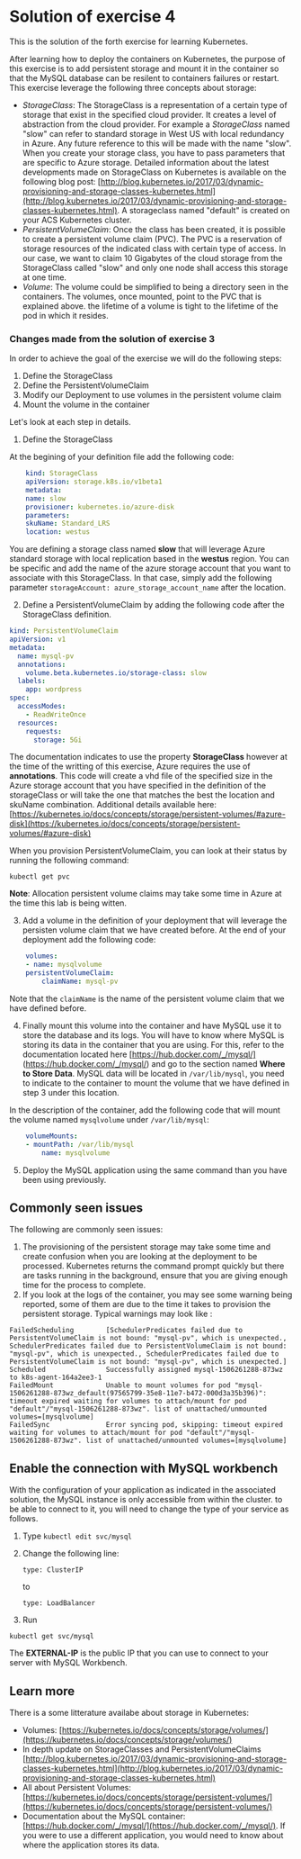 # Solution of exercise 4 #
This is the solution of the forth exercise for learning Kubernetes. 

After learning how to deploy the containers on Kubernetes, the purpose of this exercise is to add persistent storage and mount it in the container so that the MySQL database can be resilent to containers failures or restart. This exercise leverage the following three concepts about storage: 
- *StorageClass*: The StorageClass is a representation of a certain type of storage that exist in the specified cloud provider. It creates a level of abstraction from the cloud provider. For example a *StorageClass* named "slow" can refer to standard storage in West US with local redundancy in Azure. Any future reference to this will be made with the name "slow". When you create your storage class, you have to pass parameters that are specific to Azure storage. Detailed information about the latest developments made on StorageClass on Kubernetes is available on the following blog post: [http://blog.kubernetes.io/2017/03/dynamic-provisioning-and-storage-classes-kubernetes.html](http://blog.kubernetes.io/2017/03/dynamic-provisioning-and-storage-classes-kubernetes.html). A storageclass named "default" is created on your ACS Kubernetes cluster.
- *PersistentVolumeClaim*: Once the class has been created, it is possible to create a persistent volume claim (PVC). The PVC is a reservation of storage resources of the indicated class with certain type of access. In our case, we want to claim 10 Gigabytes of the cloud storage from the StorageClass called "slow" and only one node shall access this storage at one time. 
- *Volume*: The volume could be simplified to being a directory seen in the containers. The volumes, once mounted, point to the PVC that is explained above. the lifetime of a volume is tight to the lifetime of the pod in which it resides.


### Changes made from the solution of exercise 3 ###

In order to achieve the goal of the exercise we will do the following steps: 
1. Define the StorageClass 
2. Define the PersistentVolumeClaim
3. Modify our Deployment to use volumes in the persistent volume claim
4. Mount the volume in the container

Let's look at each step in details.
1. Define the StorageClass

At the begining of your definition file add the following code: 

```yaml
    kind: StorageClass
    apiVersion: storage.k8s.io/v1beta1
    metadata:
    name: slow
    provisioner: kubernetes.io/azure-disk
    parameters:
    skuName: Standard_LRS
    location: westus
```

You are defining a storage class named **slow** that will leverage Azure standard storage with local replication based in the **westus** region.
You can be specific and add the name of the azure storage account that you want to associate with this StorageClass. In that case, simply add the following parameter ```storageAccount: azure_storage_account_name``` after the location.

2. Define a PersistentVolumeClaim by adding the following code after the StorageClass definition.

```yaml
kind: PersistentVolumeClaim
apiVersion: v1
metadata:
  name: mysql-pv
  annotations:
    volume.beta.kubernetes.io/storage-class: slow
  labels:
    app: wordpress
spec:
  accessModes:
    - ReadWriteOnce
  resources:
    requests:
      storage: 5Gi
```

The documentation indicates to use the property **StorageClass** however at the time of the writting of this exercise, Azure requires the use of **annotations**. This code will create a vhd file of the specified size in the Azure storage account that you have specified in the definition of the storageClass or will take the one that matches the best the location and skuName combination.
Additional details available here: [https://kubernetes.io/docs/concepts/storage/persistent-volumes/#azure-disk](https://kubernetes.io/docs/concepts/storage/persistent-volumes/#azure-disk)

When you provision PersistentVolumeClaim, you can look at their status by running the following command: 

```kubectl get pvc ```

**Note**: Allocation persistent volume claims may take some time in Azure at the time this lab is being witten.


3. Add a volume in the definition of your deployment that will leverage the persisten volume claim that we have created before.
At the end of your deployment add the following code:

```yaml
    volumes: 
    - name: mysqlvolume
    persistentVolumeClaim:
        claimName: mysql-pv
```

Note that the ```claimName``` is the name of the persistent volume claim that we have defined before.

4. Finally mount this volume into the container and have MySQL use it to store the database and its logs. You will have to know where MySQL is storing its data in the container that you are using. For this, refer to the documentation located here [https://hub.docker.com/_/mysql/] (https://hub.docker.com/_/mysql/) and go to the section named **Where to Store Data**.
MySQL data will be located in ```/var/lib/mysql```, you need to indicate to the container to mount the volume that we have defined in step 3 under this location. 

In the description of the container, add the following code that will mount the volume named ```mysqlvolume``` under ```/var/lib/mysql```:

```yaml
    volumeMounts:
    - mountPath: /var/lib/mysql
        name: mysqlvolume
```

5. Deploy the MySQL application using the same command than you have been using previously. 


## Commonly seen issues ## 
The following are commonly seen issues:

1. The provisioning of the persistent storage may take some time and create confusion when you are looking at the deployment to be processed. Kubernetes returns the command prompt quickly but there are tasks running in the background, ensure that you are giving enough time for the process to complete.
2. If you look at the logs of the container, you may see some warning being reported, some of them are due to the time it takes to provision the persistent storage. Typical warnings may look like : 

```
FailedScheduling        [SchedulerPredicates failed due to PersistentVolumeClaim is not bound: "mysql-pv", which is unexpected., SchedulerPredicates failed due to PersistentVolumeClaim is not bound: "mysql-pv", which is unexpected., SchedulerPredicates failed due to PersistentVolumeClaim is not bound: "mysql-pv", which is unexpected.]
Scheduled               Successfully assigned mysql-1506261288-873wz to k8s-agent-164a2ee3-1
FailedMount             Unable to mount volumes for pod "mysql-1506261288-873wz_default(97565799-35e8-11e7-b472-000d3a35b396)": timeout expired waiting for volumes to attach/mount for pod "default"/"mysql-1506261288-873wz". list of unattached/unmounted volumes=[mysqlvolume]
FailedSync              Error syncing pod, skipping: timeout expired waiting for volumes to attach/mount for pod "default"/"mysql-1506261288-873wz". list of unattached/unmounted volumes=[mysqlvolume]
```


## Enable the connection with MySQL workbench ##
With the configuration of your application as indicated in the associated solution, the MySQL instance is only accessible from within the cluster. to be able to connect to it, you will need to change the type of your service as follows.

1. Type 
```kubectl edit svc/mysql ```

2. Change the following line:

    ```type: ClusterIP``` 

    to
    
    ```type: LoadBalancer```

3. Run 

```kubectl get svc/mysql```

The **EXTERNAL-IP** is the public IP that you can use to connect to your server with MySQL Workbench.


## Learn more ##

There is a some litterature availabe about storage in Kubernetes:
- Volumes: [https://kubernetes.io/docs/concepts/storage/volumes/](https://kubernetes.io/docs/concepts/storage/volumes/)
- In depth update on StorageClasses and PersistentVolumeClaims [http://blog.kubernetes.io/2017/03/dynamic-provisioning-and-storage-classes-kubernetes.html](http://blog.kubernetes.io/2017/03/dynamic-provisioning-and-storage-classes-kubernetes.html)
- All about Persistent Volumes: [https://kubernetes.io/docs/concepts/storage/persistent-volumes/](https://kubernetes.io/docs/concepts/storage/persistent-volumes/)
- Documentation about the MySQL container: [https://hub.docker.com/_/mysql/](https://hub.docker.com/_/mysql/). If you were to use a different application, you would need to know about where the application stores its data.

